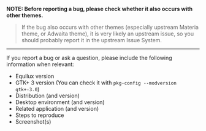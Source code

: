 **NOTE: Before reporting a bug, please check whether it also occurs with other themes.**
> If the bug also occurs with other themes (especially upstream Materia theme, or Adwaita theme),
it is very likely an upstream issue, so you should probably report it in the upstream Issue System.

- - - - - - - - - - - - - - - - - - - - - - - - - - - - - - - - - - - - - - - - - - - - -

If you report a bug or ask a question, please include the following information when relevant:
- Equilux version
- GTK+ 3 version (You can check it with `pkg-config --modversion gtk+-3.0`)
- Distribution (and version)
- Desktop environment (and version)
- Related application (and version)
- Steps to reproduce
- Screenshot(s)
